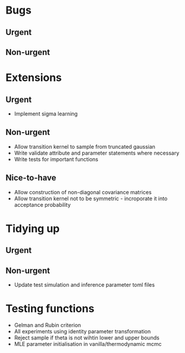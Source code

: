 # Bugs

## Urgent

## Non-urgent

# Extensions

## Urgent
- Implement sigma learning

## Non-urgent
- Allow transition kernel to sample from truncated gaussian
- Write validate attribute and parameter statements where necessary
- Write tests for important functions

## Nice-to-have
- Allow construction of non-diagonal covariance matrices
- Allow transition kernel not to be symmetric - incroporate it into acceptance probability

# Tidying up

## Urgent

## Non-urgent
- Update test simulation and inference parameter toml files

# Testing functions
- Gelman and Rubin criterion
- All experiments using identity parameter transformation
- Reject sample if theta is not wihtin lower and upper bounds
- MLE parameter initialisation in vanilla/thermodynamic mcmc